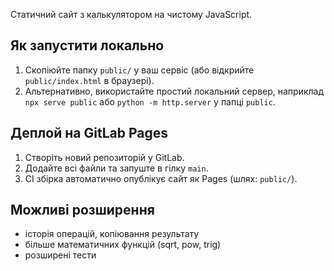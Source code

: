 Статичний сайт з калькулятором на чистому JavaScript.


## Як запустити локально
1. Скопіюйте папку `public/` у ваш сервіс (або відкрийте `public/index.html` в браузері).
2. Альтернативно, використайте простий локальний сервер, наприклад `npx serve public` або `python -m http.server` у папці `public`.


## Деплой на GitLab Pages
1. Створіть новий репозиторій у GitLab.
2. Додайте всі файли та запуште в гілку `main`.
3. CI збірка автоматично опублікує сайт як Pages (шлях: `public/`).


## Можливі розширення
- історія операцій, копіювання результату
- більше математичних функцій (sqrt, pow, trig)
- розширені тести

